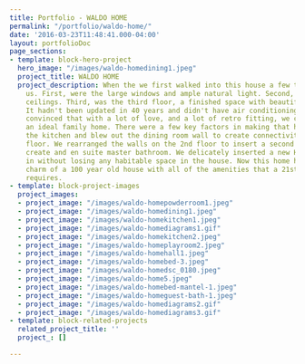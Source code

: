 ```yaml
---
title: Portfolio - WALDO HOME
permalink: "/portfolio/waldo-home/"
date: '2016-03-23T11:48:41.000-04:00'
layout: portfolioDoc
page_sections:
- template: block-hero-project
  hero_image: "/images/waldo-homedining1.jpeg"
  project_title: WALDO HOME
  project_description: When the we first walked into this house a few things struck
    us. First, were the large windows and ample natural light. Second, were the high
    ceilings. Third, was the third floor, a finished space with beautiful pine floors.
    It hadn't been updated in 40 years and didn't have air conditioning, but we were
    convinced that with a lot of love, and a lot of retro fitting, we could make this
    an ideal family home. There were a few key factors in making that happen. We rearranged
    the kitchen and blew out the dining room wall to create connectivity on the 1st
    floor. We rearranged the walls on the 2nd floor to insert a second full bath and
    create and en suite master bathroom. We delicately inserted a new HVAC system
    in without losing any habitable space in the house. Now this home has all the
    charm of a 100 year old house with all of the amenities that a 21st century family
    requires.
- template: block-project-images
  project_images:
  - project_image: "/images/waldo-homepowderroom1.jpeg"
  - project_image: "/images/waldo-homedining1.jpeg"
  - project_image: "/images/waldo-homekitchen1.jpeg"
  - project_image: "/images/waldo-homediagrams1.gif"
  - project_image: "/images/waldo-homekitchen2.jpeg"
  - project_image: "/images/waldo-homeplayroom2.jpeg"
  - project_image: "/images/waldo-homehall1.jpeg"
  - project_image: "/images/waldo-homebed-3.jpeg"
  - project_image: "/images/waldo-homedsc_0180.jpeg"
  - project_image: "/images/waldo-home5.jpeg"
  - project_image: "/images/waldo-homebed-mantel-1.jpeg"
  - project_image: "/images/waldo-homeguest-bath-1.jpeg"
  - project_image: "/images/waldo-homediagrams2.gif"
  - project_image: "/images/waldo-homediagrams3.gif"
- template: block-related-projects
  related_project_title: ''
  project_: []

---
```

